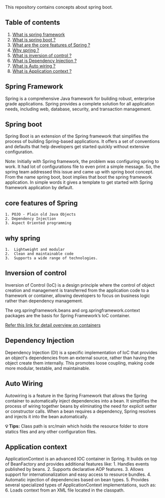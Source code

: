 This repository contains concepts about spring boot.

## Table of contents
1. [What is spring framework](#Spring-Framework)
2. [What is spring boot ?](#Spring-boot)
3. [What are the core features of Spring ?](#Core-features-of-Spring)
4. [Why spring ?](#why-Spring)
5. [What is inversion of control ?](#Inversion-Of-Control)
6. [What is Dependency Injection ?](#dependency-Injection)
7. [What is Auto wiring ?](#Auto-Wiring)
8. [What is Application context ?](#Application-context)

## Spring Framework
Spring is a comprehensive Java framework for building robust, enterprise grade applications. Spring provides a complete solution for all application needs, including 
web, database, security, and transaction management.

## Spring boot 
Spring Boot is an extension of the Spring framework that simplifies the process of building Spring-based applications. It offers a set of conventions and defaults that help developers get started quickly without extensive configuration.

Note:  Initially with Spring framework, the problem was configuring spring to work.  It had lot of configurations file to even print a simple message.  So, the spring team addressed this issue and came up with spring boot concept.  From the name spring boot, boot implies that boot the spring framework application.  In simple words it gives a template to get started with Spring framework application by default.

## core features of Spring
	1. POJO - Plain old Java Objects
	2. Dependency Injection
	3. Aspect Oriented programming

## why spring
	1.  Lightweight and modular
	2.  Clean and maintainable code
	3.  Supports a wide range of technologies.

## Inversion of control
Inversion of Control (IoC) is a design principle where the control of object creation and management is transferred from the application code to a framework or container, allowing developers to focus on business logic rather than dependency management.

The org.springframework.beans and org.springframework.context packages are the basis for Spring Framework’s IoC container.

[Refer this link for detail overview on containers](https://docs.spring.io/spring-framework/reference/core/beans/basics.html)

## Dependency Injection
Dependency Injection (DI) is a specific implementation of IoC that provides an object's dependencies from an external source, rather than having the object create them internally. This promotes loose coupling, making code more modular, testable, and maintainable.

## Auto Wiring
Autowiring is a feature in the Spring Framework that allows the Spring container to automatically inject dependencies into a bean. It simplifies the process of wiring together beans by eliminating the need for explicit setter or constructor calls. When a bean requires a dependency, Spring resolves and injects it into the bean automatically.

**💡 Tips:**  Class path is src/main which holds the resource folder to store statics files and any other configuration files.

## Application context
ApplicationContext is an advanced IOC container in Spring. It builds on top of BeanFactory and provides additional features like:
	1. Handles events published by beans.
	2. Supports declarative AOP features.
	3. Allows support for internationalization and easy access to resource bundles.
	4. Automatic injection of dependencies based on bean types.
	5. Provides several specialized types of ApplicationContext implementations, such as:
	6. Loads context from an XML file located in the classpath.
